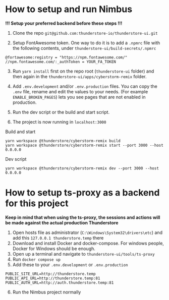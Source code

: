 # How to setup and run Nimbus

**!!! Setup your preferred backend before these steps !!!**
1. Clone the repo `git@github.com:thunderstore-io/thunderstore-ui.git`

2. Setup FontAwesome token. One way to do it is to add a `.npmrc` file with the following contents, under `thunderstore-ui/build-secrets/.npmrc`
```
@fortawesome:registry = "https://npm.fontawesome.com/"
//npm.fontawesome.com/:_authToken = YOUR_FA_TOKEN
```

3. Run `yarn install` first on the repo root (`thunderstore-ui` folder) and then again in the `thunderstore-ui/apps/cyberstorm-remix` folder.

4. Add `.env.development` and/or `.env.production` files. You can copy the `.env` file, rename and edit the values to your needs. (For example `ENABLE_BROKEN_PAGES`) lets you see pages that are not enabled in production.

5. Run the dev script or the build and start script.

6. The project is now running in `localhost:3000`

Build and start
```
yarn workspace @thunderstore/cyberstorm-remix build
yarn workspace @thunderstore/cyberstorm-remix start --port 3000 --host 0.0.0.0
```

Dev script
```
yarn workspace @thunderstore/cyberstorm-remix dev --port 3000 --host 0.0.0.0
```

# How to setup ts-proxy as a backend for this project
**Keep in mind that when using the ts-proxy, the sessions and actions will be made against the actual production Thunderstore**

1. Open hosts file as administrator (`C:\Windows\System32\drivers\etc`) and add this `127.0.0.1 thunderstore.temp` there
2. Download and install Docker and docker-compose. For windows people, Docker for Windows should be enough.
3. Open up a terminal and navigate to `thunderstore-ui/tools/ts-proxy`
4. Run `docker compose up`
5. Add these to your `.env.development` or `.env.production`
```
PUBLIC_SITE_URL=http://thunderstore.temp
PUBLIC_API_URL=http://thunderstore.temp:81
PUBLIC_AUTH_URL=http://auth.thunderstore.temp:81
```
6. Run the Nimbus project normally
